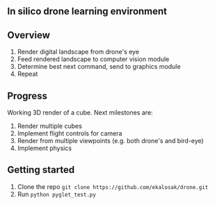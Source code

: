 In silico drone learning environment
-

## Overview
1. Render digital landscape from drone's eye
2. Feed rendered landscape to computer vision module
3. Determine best next command, send to graphics module
4. Repeat

## Progress
Working 3D render of a cube. Next milestones are:
1. Render multiple cubes
2. Implement flight controls for camera
3. Render from multiple viewpoints (e.g. both drone's and bird-eye)
4. Implement physics

## Getting started
1. Clone the repo `git clone https://github.com/ekalosak/drone.git`
2. Run `python pyglet_test.py`
